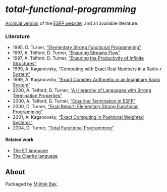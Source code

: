 _total-functional-programming_
==============================

[Archival version](doc/README.md) of the [ESFP website](http://www.cs.kent.ac.uk/people/staff/dat/esfp/), and all available literature.


### Literature

* 1995, D. Turner, [“Elementary Strong Functional Programming”](doc/pdf/1995-turner-elementary-strong-functional-programming.pdf)
* 1997, A. Telford, D. Turner, [“Ensuring Streams Flow”](doc/pdf/1997-telford-turner-ensuring-streams-flow.pdf)
* 1997, A. Telford, D. Turner, [“Ensuring the Productivity of Infinite Structures”](doc/pdf/1997-telford-turner-ensuring-the-productivity-of-infinite-structures.pdf)
* 1999, A. Kaganovsky, [“Computing with Exact Real Numbers in a Radix-r System”](doc/pdf/1999-kaganovsky-computing-with-exact-real-numbers-in-a-radix-r-system.pdf)
* 1999, A. Kaganovsky, [“Exact Complex Arithmetic in an Imaginary Radix System”](doc/pdf/1999-kaganovsky-exact-complex-arithmetic-in-an-imaginary-radix-system.pdf)
* 2000, A. Telford, D. Turner, [“A Hierarchy of Languages with Strong Termination Properties”](doc/pdf/2000-telford-turner-a-hierarchy-of-languages-with-strong-termination-properties.pdf)
* 2000, A. Telford, D. Turner, [“Ensuring Termination in ESFP”](doc/pdf/2000-telford-turner-ensuring-termination-in-esfp.pdf)
* 2000, D. Turner, [“Final Report: Elementary Strong Functional Programming”](doc/pdf/2000-turner-final-report-elementary-strong-functional-programming.pdf)
* 2001, A. Kaganovsky, [“Exact Computing in Positional Weighted Systems”](doc/pdf/2001-kaganovsky-exact-computing-in-positional-weighted-systems.pdf)
* 2004, D. Turner, [“Total Functional Programming”](doc/pdf/2004-turner-total-functional-programming.pdf)


#### Related work

* [The ET language](https://github.com/mietek/et-language)
* [The Charity language](https://github.com/mietek/charity-language)


About
-----

Packaged by [Miëtek Bak](https://mietek.io/).
